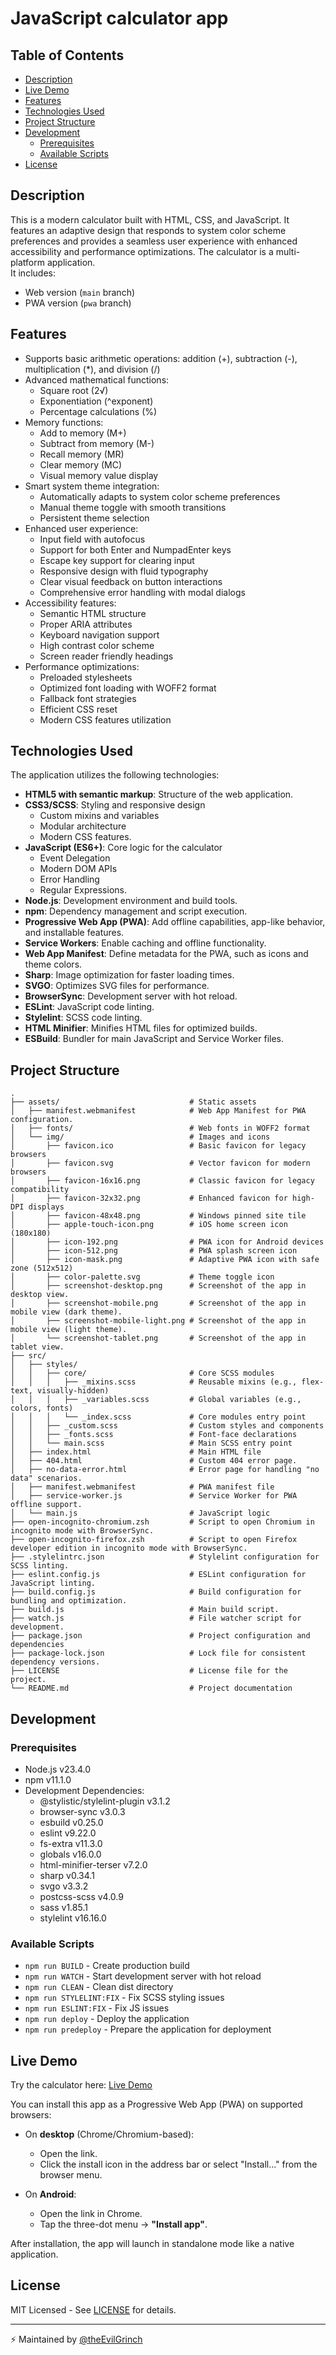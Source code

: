 # JavaScript calculator app 

## Table of Contents

- [Description](#description)
- [Live Demo](#live-demo)
- [Features](#features)
- [Technologies Used](#technologies-used)
- [Project Structure](#project-structure)
- [Development](#development)
  - [Prerequisites](#prerequisites)
  - [Available Scripts](#available-scripts)
- [License](#license)

## Description
This is a modern calculator built with HTML, CSS, and JavaScript. It features an adaptive design that responds to system color scheme preferences and provides a seamless user experience with enhanced accessibility and performance optimizations. The calculator is a multi-platform application. <br>
It includes:  
- Web version (`main` branch)  
- PWA version (`pwa` branch)  

[//]: # (- Electron desktop app &#40;`electron` branch&#41;.)

## Features
- Supports basic arithmetic operations: addition (+), subtraction (-), multiplication (*), and division (/)
- Advanced mathematical functions:
  - Square root (2√)
  - Exponentiation (^exponent)
  - Percentage calculations (%)
- Memory functions:
  - Add to memory (M+)
  - Subtract from memory (M-)
  - Recall memory (MR)
  - Clear memory (MC)
  - Visual memory value display
- Smart system theme integration:
  - Automatically adapts to system color scheme preferences
  - Manual theme toggle with smooth transitions
  - Persistent theme selection
- Enhanced user experience:
  - Input field with autofocus
  - Support for both Enter and NumpadEnter keys
  - Escape key support for clearing input
  - Responsive design with fluid typography
  - Clear visual feedback on button interactions
  - Comprehensive error handling with modal dialogs
- Accessibility features:
  - Semantic HTML structure
  - Proper ARIA attributes
  - Keyboard navigation support
  - High contrast color scheme
  - Screen reader friendly headings
- Performance optimizations:
  - Preloaded stylesheets
  - Optimized font loading with WOFF2 format
  - Fallback font strategies
  - Efficient CSS reset
  - Modern CSS features utilization

## Technologies Used

The application utilizes the following technologies:

- **HTML5 with semantic markup**: Structure of the web application.
- **CSS3/SCSS**: Styling and responsive design
  - Custom mixins and variables
  - Modular architecture
  - Modern CSS features.
- **JavaScript (ES6+)**: Core logic for the calculator
  - Event Delegation
  - Modern DOM APIs
  - Error Handling
  - Regular Expressions.
- **Node.js**: Development environment and build tools.
- **npm**: Dependency management and script execution.
- **Progressive Web App (PWA)**: Add offline capabilities, app-like behavior, and installable features.
- **Service Workers**: Enable caching and offline functionality.
- **Web App Manifest**: Define metadata for the PWA, such as icons and theme colors.
- **Sharp**: Image optimization for faster loading times.
- **SVGO**: Optimizes SVG files for performance.
- **BrowserSync**: Development server with hot reload.
- **ESLint**: JavaScript code linting.
- **Stylelint**: SCSS code linting.
- **HTML Minifier**: Minifies HTML files for optimized builds.
- **ESBuild**: Bundler for main JavaScript and Service Worker files.

## Project Structure
```
.
├── assets/                             # Static assets
│   ├── manifest.webmanifest            # Web App Manifest for PWA configuration.
│   ├── fonts/                          # Web fonts in WOFF2 format
│   └── img/                            # Images and icons
│       ├── favicon.ico                 # Basic favicon for legacy browsers
│       ├── favicon.svg                 # Vector favicon for modern browsers
│       ├── favicon-16x16.png           # Classic favicon for legacy compatibility
│       ├── favicon-32x32.png           # Enhanced favicon for high-DPI displays
│       ├── favicon-48x48.png           # Windows pinned site tile
│       ├── apple-touch-icon.png        # iOS home screen icon (180x180)
│       ├── icon-192.png                # PWA icon for Android devices
│       ├── icon-512.png                # PWA splash screen icon
│       ├── icon-mask.png               # Adaptive PWA icon with safe zone (512x512)
│       ├── color-palette.svg           # Theme toggle icon
│       ├── screenshot-desktop.png      # Screenshot of the app in desktop view.
│       ├── screenshot-mobile.png       # Screenshot of the app in mobile view (dark theme).
│       ├── screenshot-mobile-light.png # Screenshot of the app in mobile view (light theme).
│       └── screenshot-tablet.png       # Screenshot of the app in tablet view.
├── src/                   
│   ├── styles/            
│   │   ├── core/                       # Core SCSS modules
│   │   │   ├── _mixins.scss            # Reusable mixins (e.g., flex-text, visually-hidden)
│   │   │   ├── _variables.scss         # Global variables (e.g., colors, fonts)
│   │   │   └── _index.scss             # Core modules entry point
│   │   ├── _custom.scss                # Custom styles and components
│   │   ├── _fonts.scss                 # Font-face declarations
│   │   └── main.scss                   # Main SCSS entry point
│   ├── index.html                      # Main HTML file
│   ├── 404.html                        # Custom 404 error page.
│   ├── no-data-error.html              # Error page for handling "no data" scenarios.
│   ├── manifest.webmanifest            # PWA manifest file
│   ├── service-worker.js               # Service Worker for PWA offline support.
│   └── main.js                         # JavaScript logic
├── open-incognito-chromium.zsh         # Script to open Chromium in incognito mode with BrowserSync.
├── open-incognito-firefox.zsh          # Script to open Firefox developer edition in incognito mode with BrowserSync.
├── .stylelintrc.json                   # Stylelint configuration for SCSS linting.
├── eslint.config.js                    # ESLint configuration for JavaScript linting.
├── build.config.js                     # Build configuration for bundling and optimization.
├── build.js                            # Main build script.
├── watch.js                            # File watcher script for development.
├── package.json                        # Project configuration and dependencies
├── package-lock.json                   # Lock file for consistent dependency versions.
├── LICENSE                             # License file for the project.
└── README.md                           # Project documentation
```

## Development

### Prerequisites

- Node.js v23.4.0
- npm v11.1.0
- Development Dependencies:
  - @stylistic/stylelint-plugin v3.1.2
  - browser-sync v3.0.3
  - esbuild v0.25.0
  - eslint v9.22.0
  - fs-extra v11.3.0
  - globals v16.0.0
  - html-minifier-terser v7.2.0
  - sharp v0.34.1
  - svgo v3.3.2
  - postcss-scss v4.0.9
  - sass v1.85.1
  - stylelint v16.16.0

### Available Scripts
- `npm run BUILD` - Create production build
- `npm run WATCH` - Start development server with hot reload
- `npm run CLEAN` - Clean dist directory
- `npm run STYLELINT:FIX` - Fix SCSS styling issues
- `npm run ESLINT:FIX` - Fix JS issues
- `npm run deploy` - Deploy the application
- `npm run predeploy` - Prepare the application for deployment

## Live Demo
Try the calculator here: [Live Demo](https://theevilgrinch.github.io/js-calculator-app/)

You can install this app as a Progressive Web App (PWA) on supported browsers:

- On **desktop** (Chrome/Chromium-based):
  - Open the link.
  - Click the install icon in the address bar or select "Install..." from the browser menu.

- On **Android**:
  - Open the link in Chrome.
  - Tap the three-dot menu → **"Install app"**.

After installation, the app will launch in standalone mode like a native application.

## License

MIT Licensed - See [LICENSE](LICENSE) for details.

---

⚡ Maintained by [@theEvilGrinch](https://github.com/theEvilGrinch)